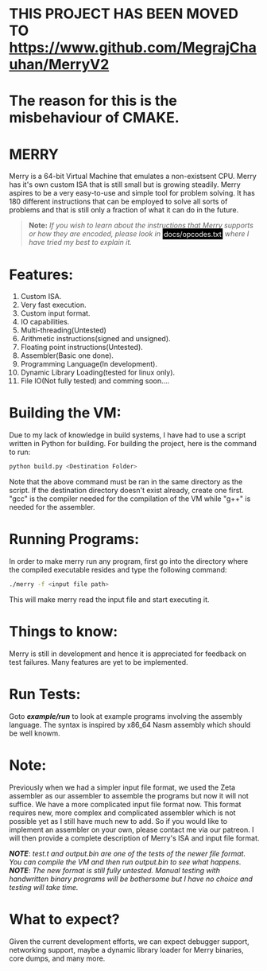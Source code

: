 # THIS PROJECT HAS BEEN MOVED TO https://www.github.com/MegrajChauhan/MerryV2
# The reason for this is the misbehaviour of CMAKE.

# MERRY

Merry is  a 64-bit Virtual Machine that emulates a non-existsent CPU. Merry has it's own custom ISA that is still small but is growing steadily. Merry aspires to be a very easy-to-use and simple tool for problem solving. It has 180 different instructions that can be employed to solve all sorts of problems and that is still only a fraction of what it can do in the future.

> **Note:**
>_If you wish to learn about the instructions that Merry supports or how they are encoded, please look in_ <span style="background-color: #000000; color: white; padding: 0.2em;">docs/opcodes.txt</span> _where I have tried my best to explain it._

# Features:
1. Custom ISA.
2. Very fast execution.
3. Custom input format.
4. IO capabilities.
5. Multi-threading(Untested)
6. Arithmetic instructions(signed and unsigned).
7. Floating point instructions(Untested).
8. Assembler(Basic one done).
9. Programming Language(In development).  
10. Dynamic Library Loading(tested for linux only).
11. File IO(Not fully tested)
and comming soon....

# Building the VM:
Due to my lack of knowledge in build systems, I have had to use a script written in Python for building. For building the project, here is the command to run:
```bash
python build.py <Destination Folder>
```
Note that the above command must be ran in the same directory as the script. If the destination directory doesn't exist already, create one first.
"gcc" is the compiler needed for the compilation of the VM while "g++" is needed for the assembler.

# Running Programs:
In order to make merry run any program, first go into the directory where the compiled executable resides and type the following command:
```bash
./merry -f <input file path>
```
This will make merry read the input file and start executing it. 

# Things to know:
Merry is still in development and hence it is appreciated for feedback on test failures. Many features are yet to be implemented. 

# Run Tests:
Goto **_example/run_** to look at example programs involving the assembly language. 
The syntax is inspired by x86_64 Nasm assembly which should be well knowm.

# Note:
Previously when we had a simpler input file format, we used the Zeta assembler as our assembler to assemble the programs but now it will not suffice. We have a more complicated input file format now.
This format requires new, more complex and complicated assembler which is not possible yet as I still have much new to add. So if you would like to implement an assembler on your own, please contact
me via our patreon. I will then provide a complete description of Merry's ISA and input file format.

**_NOTE_**: _test.t and output.bin are one of the tests of the newer file format. You can compile the VM and then run output.bin to see what happens._
**_NOTE_**: _The new format is still fully untested. Manual testing with handwritten binary programs will be bothersome but I have no choice and testing will take time._

# What to expect?
Given the current development efforts, we can expect debugger support, networking support, maybe a dynamic library loader for Merry binaries, core dumps, and many more.
